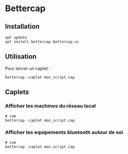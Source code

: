 # Bettercap

## Installation
```
apt update
apt install bettercap bettercap-ui
```

## Utilisation
Pour lancer un caplet :
```
bettercap -caplet mon_script.cap
```

## Caplets

### Afficher les machines du réseau local
```shell
# com
bettercap -caplet mon_script.cap
```

### Afficher les equipements bluetooth autour de soi
```shell
# com
bettercap -caplet mon_script.cap
```
